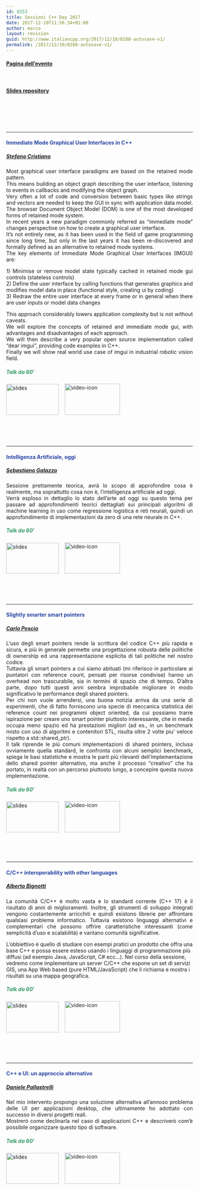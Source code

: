 ```yaml
---
id: 8353
title: Sessioni C++ Day 2017
date: 2017-12-10T11:56:34+01:00
author: marco
layout: revision
guid: http://www.italiancpp.org/2017/12/10/8288-autosave-v1/
permalink: /2017/12/10/8288-autosave-v1/
---
```

#### <a href="http://www.italiancpp.org/cppday17" target="_blank" rel="noopener noreferrer">Pagina dell&#8217;evento</a>

<span style="color: #ffffff;"> </span>

#### <a href="https://github.com/italiancpp/cppday17" target="_blank" rel="noopener noreferrer">Slides repository</a>

#### <span style="color: #ffffff;"> </span>  
<a id="1"></a>  
<span style="color: #ffffff;"> </span>

* * *

#### <span style="color: #2945a4;">Immediate Mode Graphical User Interfaces in C++</span>

##### <a href="http://italiancpp.org/speakers#ste-cristiano" target="_blank" rel="noopener noreferrer">Stefano Cristiano</a>

<p style="text-align: justify;">
  Most graphical user interface paradigms are based on the retained mode pattern.<br /> This means building an object graph describing the user interface, listening to events in callbacks and modifying the object graph.<br /> Very often a lot of code and conversion between basic types like strings and vectors are needed to keep the GUI in sync with application data model.<br /> The browser Document Object Model (DOM) is one of the most developed forms of retained mode system.<br /> In recent years a new paradigm commonly referred as &#8220;immediate mode&#8221; changes perspective on how to create a graphical user interface.<br /> It&#8217;s not entirely new, as it has been used in the field of game programming since long time, but only in the last years it has been re-discovered and formally defined as an alternative to retained mode systems.<br /> The key elements of Immediate Mode Graphical User Interfaces (IMGUI) are:
</p>

<p style="text-align: justify;">
  1) Minimise or remove model state typically cached in retained mode gui controls (stateless controls)<br /> 2) Define the user interface by calling functions that generates graphics and modifies model data in place (functional style, creating ui by coding)<br /> 3) Redraw the entire user interface at every frame or in general when there are user inputs or model data changes
</p>

<p style="text-align: justify;">
  This approach considerably lowers application complexity but is not without caveats.<br /> We will explore the concepts of retained and immediate mode gui, with advantages and disadvantages of each approach.<br /> We will then describe a very popular open source implementation called &#8220;dear imgui&#8221;, providing code examples in C++.<br /> Finally we will show real world use case of imgui in industrial robotic vision field.
</p>

<h5 style="text-align: justify;">
  <span style="color: #339966;">Talk da 60&#8242;</span>
</h5>

<a href="https://github.com/italiancpp/cppday17/blob/master/Immediate%20Mode%20User%20Interface%20in%20C%2B%2B%20-%20Stefano%20Cristiano.pdf" target="_blank" rel="noopener noreferrer"><img loading="lazy" class="alignnone wp-image-3669 size-full" src="http://www.italiancpp.org/wp-content/uploads/2014/10/slides_icon-e1423585085875.png" alt="slides" width="142" height="83" /></a>    <a href="https://youtu.be/Sx7vPcUVQX4" target="_blank" rel="noopener noreferrer"><img loading="lazy" class="alignnone wp-image-5060" src="http://www.italiancpp.org/wp-content/uploads/2015/05/video-icon.png" alt="video-icon" width="149" height="84" srcset="http://192.168.64.2/wordpress/wp-content/uploads/2015/05/video-icon.png 456w, http://192.168.64.2/wordpress/wp-content/uploads/2015/05/video-icon-300x169.png 300w, http://192.168.64.2/wordpress/wp-content/uploads/2015/05/video-icon-250x141.png 250w" sizes="(max-width: 149px) 100vw, 149px" /></a>

<h5 style="text-align: justify;">
</h5>

<h5 style="text-align: justify;">
  <a id="2"></a><br /> <span style="color: #ffffff;"> </span>
</h5>

* * *

#### <span style="color: #2945a4;">Intelligenza Artificiale, oggi</span>

##### [Sebastiano Galazzo](http://italiancpp.org/speakers#sgalazzo)

<p style="text-align: justify;">
  Sessione prettamente teorica, avrà lo scopo di approfondire cosa è realmente, ma soprattutto cosa non è, l&#8217;intelligenza artificiale ad oggi.<br /> Verrà esploso in dettaglio lo stato dell&#8217;arte ad oggi su questo tema per passare ad approfondimenti teorici dettagliati sui principali algoritmi di machine learning in uso come regressione logistica e reti neurali, quindi un approfondimento di implementazioni da zero di una rete neurale in C++.
</p>

##### <span style="color: #339966;">Talk da 60&#8242;</span>

<a href="https://github.com/italiancpp/cppday17/blob/master/Intelligenza%20Artificiale%20Oggi%20-%20Sebastiano%20Galazzo.pptx" target="_blank" rel="noopener noreferrer"><img loading="lazy" class="alignnone wp-image-3669 size-full" src="http://www.italiancpp.org/wp-content/uploads/2014/10/slides_icon-e1423585085875.png" alt="slides" width="142" height="83" /></a>    <a href="https://youtu.be/I7KtY4lACLQ" target="_blank" rel="noopener noreferrer"><img loading="lazy" class="alignnone wp-image-5060" src="http://www.italiancpp.org/wp-content/uploads/2015/05/video-icon.png" alt="video-icon" width="149" height="84" srcset="http://192.168.64.2/wordpress/wp-content/uploads/2015/05/video-icon.png 456w, http://192.168.64.2/wordpress/wp-content/uploads/2015/05/video-icon-300x169.png 300w, http://192.168.64.2/wordpress/wp-content/uploads/2015/05/video-icon-250x141.png 250w" sizes="(max-width: 149px) 100vw, 149px" /></a>

<span style="color: #ffffff;"> </span>  
<a id="3"></a>  
<span style="color: #ffffff;"> </span>

* * *

#### <span style="color: #2945a4;">Slightly smarter smart pointers<br /> </span>

##### <a href="http://italiancpp.org/speakers#carlo-pescio" target="_blank" rel="noopener noreferrer">Carlo Pescio</a>

<p style="text-align: justify;">
  L&#8217;uso degli smart pointers rende la scrittura del codice C++ più rapida e sicura, e più in generale permette una progettazione robusta delle politiche di ownership ed una rappresentazione esplicita di tali politiche nel nostro codice.<br /> Tuttavia gli smart pointers a cui siamo abituati (mi riferisco in particolare ai puntatori con reference count, pensati per risorse condivise) hanno un overhead non trascurabile, sia in termini di spazio che di tempo. D&#8217;altra parte, dopo tutti questi anni sembra improbabile migliorare in modo significativo le performance degli shared pointers.<br /> Per chi non vuole arrendersi, una buona notizia arriva da una serie di esperimenti, che di fatto forniscono una specie di meccanica statistica dei reference count nei programmi object oriented, da cui possiamo trarre ispirazione per creare uno smart pointer piuttosto interessante, che in media occupa meno spazio ed ha prestazioni migliori (ad es., in un benchmark misto con uso di algoritmi e contenitori STL, risulta oltre 2 volte piu&#8217; veloce rispetto a std::shared_ptr).<br /> Il talk riprende le più comuni implementazioni di shared pointers, inclusa ovviamente quella standard, le confronta con alcuni semplici benchmark, spiega le basi statistiche e mostra le parti più rilevanti dell&#8217;implementazione dello shared pointer alternativo, ma anche il processo &#8220;creativo&#8221; che ha portato, in realtà con un percorso piuttosto lungo, a concepire questa nuova implementazione.
</p>

<h5 style="text-align: justify;">
  <span style="color: #339966;">Talk da 60&#8242;</span>
</h5>

<a href="https://github.com/italiancpp/cppday17/blob/master/(Slightly)%20Smarter%20Smart%20Pointers%20-%20Carlo%20Pescio.pdf" target="_blank" rel="noopener noreferrer"><img loading="lazy" class="alignnone wp-image-3669 size-full" src="http://www.italiancpp.org/wp-content/uploads/2014/10/slides_icon-e1423585085875.png" alt="slides" width="142" height="83" /></a>    <a href="https://youtu.be/Ywehms9PtVY" target="_blank" rel="noopener noreferrer"><img loading="lazy" class="alignnone wp-image-5060" src="http://www.italiancpp.org/wp-content/uploads/2015/05/video-icon.png" alt="video-icon" width="149" height="84" srcset="http://192.168.64.2/wordpress/wp-content/uploads/2015/05/video-icon.png 456w, http://192.168.64.2/wordpress/wp-content/uploads/2015/05/video-icon-300x169.png 300w, http://192.168.64.2/wordpress/wp-content/uploads/2015/05/video-icon-250x141.png 250w" sizes="(max-width: 149px) 100vw, 149px" /></a>

<span style="color: #ffffff;"> <a id="4"></a></span>

<span style="color: #ffffff;"> </span>

* * *

#### <span style="color: #2945a4;">C/C++ interoperability with other languages<br /> </span>

##### <a href="http://italiancpp.org/speakers#abignotti" target="_blank" rel="noopener noreferrer">Alberto Bignotti</a>

<p style="text-align: justify;">
  La comunità C/C++ è molto vasta e lo standard corrente (C++ 17) è il risultato di anni di miglioramenti. Inoltre, gli strumenti di sviluppo integrati vengono costantemente arricchiti e quindi esistono librerie per affrontare qualsiasi problema informatico. Tuttavia esistono linguaggi alternativi e complementari che possono offrire caratteristiche interessanti (come semplicità d&#8217;uso e scalabilità) e vantano comunità significative.
</p>

L&#8217;obbiettivo è quello di studiare con esempi pratici un prodotto che offra una base C++ e possa essere esteso usando i linguaggi di programmazione più diffusi (ad esempio Java, JavaScript, C# ecc&#8230;). Nel corso della sessione, vedremo come implementare un server C/C++ che espone un set di servizi GIS, una App Web based (pure HTML/JavaScript) che li richiama e mostra i risultati su una mappa geografica.

<h5 style="text-align: justify;">
  <span style="color: #339966;">Talk da 60&#8242;</span>
</h5>

<a href="https://github.com/italiancpp/cppday17/blob/master/C%2B%2B%20interoperability%20with%20other%20languages%20-%20Alberto%20Bignotti.pdf" target="_blank" rel="noopener noreferrer"><img loading="lazy" class="alignnone wp-image-3669 size-full" src="http://www.italiancpp.org/wp-content/uploads/2014/10/slides_icon-e1423585085875.png" alt="slides" width="142" height="83" /></a>    <a href="https://youtu.be/_wSs8J4ZBrU" target="_blank" rel="noopener noreferrer"><img loading="lazy" class="alignnone wp-image-5060" src="http://www.italiancpp.org/wp-content/uploads/2015/05/video-icon.png" alt="video-icon" width="149" height="84" srcset="http://192.168.64.2/wordpress/wp-content/uploads/2015/05/video-icon.png 456w, http://192.168.64.2/wordpress/wp-content/uploads/2015/05/video-icon-300x169.png 300w, http://192.168.64.2/wordpress/wp-content/uploads/2015/05/video-icon-250x141.png 250w" sizes="(max-width: 149px) 100vw, 149px" /></a>

<span style="color: #ffffff;"> </span>  
<a id="5"></a>  
<span style="color: #ffffff;"> </span>

* * *

#### <span style="color: #2945a4;">C++ e UI: un approccio alternativo</span>

##### <a href="http://italiancpp.org/speakers#dpallastrelli" target="_blank" rel="noopener noreferrer">Daniele Pallastrelli</a>

<p style="text-align: justify;">
  Nel mio intervento propongo una soluzione alternativa all&#8217;annoso problema delle UI per applicazioni desktop, che ultimamente ho adottato con successo in diversi progetti reali.<br /> Mostrerò come declinarla nel caso di applicazioni C++ e descriverò com&#8217;è possibile organizzare questo tipo di software.
</p>

##### <span style="color: #339966;">Talk da 60&#8242;</span>

<a href="https://github.com/italiancpp/itcppcon17/blob/master/Keynote%20C%2B%2B%20executors%20to%20enable%20heterogeneous%20computing%20in%20tomorrow's%20C%2B%2B%20today%20-%20Michael%20Wong.pdf" target="_blank" rel="noopener noreferrer"><img loading="lazy" class="alignnone wp-image-3669 size-full" src="http://www.italiancpp.org/wp-content/uploads/2014/10/slides_icon-e1423585085875.png" alt="slides" width="142" height="83" /></a>    <a href="https://www.youtube.com/watch?v=Evz_J9nAL6Y" target="_blank" rel="noopener noreferrer"><img loading="lazy" class="alignnone wp-image-5060" src="http://www.italiancpp.org/wp-content/uploads/2015/05/video-icon.png" alt="video-icon" width="149" height="84" srcset="http://192.168.64.2/wordpress/wp-content/uploads/2015/05/video-icon.png 456w, http://192.168.64.2/wordpress/wp-content/uploads/2015/05/video-icon-300x169.png 300w, http://192.168.64.2/wordpress/wp-content/uploads/2015/05/video-icon-250x141.png 250w" sizes="(max-width: 149px) 100vw, 149px" /></a>